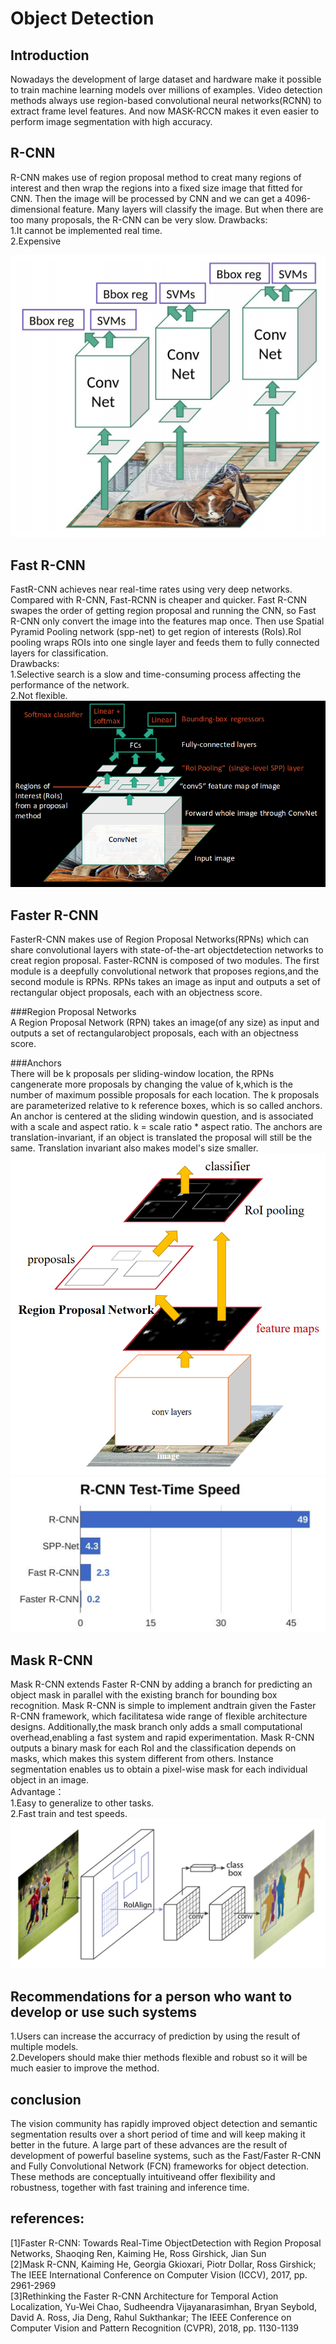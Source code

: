 Object Detection
====
Introduction
----
Nowadays the development of large dataset and hardware make it possible to train machine learning models over millions of examples. Video detection methods always use region-based convolutional neural networks(RCNN) to extract frame level features. And now MASK-RCCN makes it even easier to perform image segmentation with high accuracy.

R-CNN
----
R-CNN makes use of region proposal method to creat many regions of interest and then wrap the regions into a fixed size image that fitted for CNN. Then the image will be processed by CNN and we can get a 4096-dimensional feature. Many layers will classify the image. But when there are too many proposals, the R-CNN can be very slow.
Drawbacks:<br>
1.It cannot be implemented real time.<br>
2.Expensive<br>

![image](https://github.com/szyszy315/hello-world/blob/master/project2_image2.png)

Fast R-CNN
----
FastR-CNN achieves near real-time rates using very deep networks. Compared with R-CNN, Fast-RCNN is cheaper and quicker. Fast R-CNN swapes the order of getting region proposal and running the CNN, so Fast R-CNN only convert the image into the features map once. Then use Spatial Pyramid Pooling network (spp-net) to get region of interests (RoIs).RoI pooling wraps ROIs into one single layer and feeds them to fully connected layers for classification.<br>
Drawbacks:<br>
1.Selective search is a slow and time-consuming process affecting the performance of the network.<br>
2.Not flexible.
![image](https://github.com/szyszy315/hello-world/blob/master/project2_image4.png)

Faster R-CNN
----
FasterR-CNN makes use of Region Proposal Networks(RPNs) which can share convolutional layers with state-of-the-art objectdetection networks to creat region proposal. Faster-RCNN is composed of two modules. The first module is a deepfully convolutional network that proposes regions,and the second module is RPNs. RPNs takes an image as input and outputs a set of rectangular object proposals, each with  an objectness score.<br>

###Region Proposal Networks<br>
A Region Proposal Network (RPN) takes an image(of any size) as input and outputs a set of rectangularobject proposals, each with an objectness score.<br>

###Anchors<br>
There will be k proposals per sliding-window location, the RPNs cangenerate more proposals by changing the value of k,which is the number of maximum possible proposals for each location. The k proposals are parameterized relative to k reference boxes, which is so called anchors. An anchor is centered at the sliding windowin question, and is associated with a scale and aspect ratio. k = scale ratio * aspect ratio. The anchors are translation-invariant, if an object is translated the proposal will still be the same. Translation invariant also makes model's size smaller. <br>
![image](https://github.com/szyszy315/hello-world/blob/master/project2_image3.png)
![image](https://github.com/szyszy315/hello-world/blob/master/project2_image5.png)

Mask R-CNN
----
Mask R-CNN extends Faster R-CNN by adding a branch for predicting an object mask in parallel with the existing branch for bounding box recognition.  Mask R-CNN is simple to implement andtrain given the Faster R-CNN framework, which facilitatesa wide range of flexible architecture designs. Additionally,the mask branch only adds a small computational overhead,enabling a fast system and rapid experimentation. Mask R-CNN outputs a binary mask for each RoI and the classification depends on masks, which makes this system different from others. Instance segmentation enables us to obtain a pixel-wise mask for each individual object in an image. <br>
Advantage：<br>
1.Easy to generalize to other tasks.<br>
2.Fast train and test speeds.<br>
![image](https://github.com/szyszy315/hello-world/blob/master/project2_image1.png)


Recommendations for a person who want to develop or use such systems
----
1.Users can increase the accurracy of prediction by using the result of multiple models.<br>
2.Developers should make thier methods flexible and robust so it will be much easier to improve the method.<br>

conclusion
----
The vision community has rapidly improved object detection and semantic segmentation results over a short period of time and will keep making it better in the future. A large part of these advances are the result of development of powerful baseline  systems, such as the Fast/Faster R-CNN and Fully Convolutional Network (FCN) frameworks for object detection. These methods are conceptually intuitiveand offer flexibility and robustness, together with fast training and inference time. <br>

references:
--- 
[1]Faster R-CNN: Towards Real-Time ObjectDetection with Region Proposal Networks, Shaoqing Ren, Kaiming He, Ross Girshick, Jian Sun<br>
[2]Mask R-CNN, Kaiming He, Georgia Gkioxari, Piotr Dollar, Ross Girshick; The IEEE International Conference on Computer Vision (ICCV), 2017, pp. 2961-2969 <br>
[3]Rethinking the Faster R-CNN Architecture for Temporal Action Localization, Yu-Wei Chao, Sudheendra Vijayanarasimhan, Bryan Seybold, David A. Ross, Jia Deng, Rahul Sukthankar; The IEEE Conference on Computer Vision and Pattern Recognition (CVPR), 2018, pp. 1130-1139<br> 

